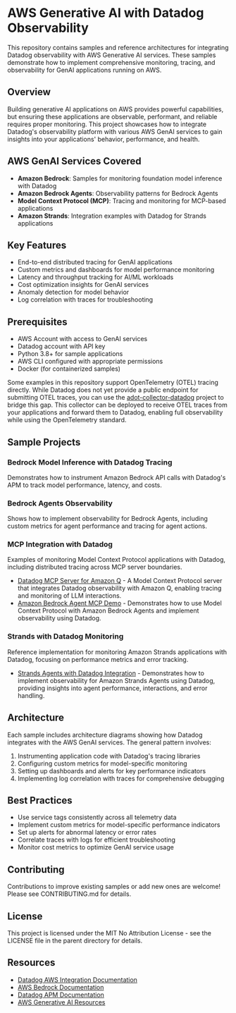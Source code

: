 # AWS Generative AI with Datadog Observability

This repository contains samples and reference architectures for integrating Datadog observability with AWS Generative AI services. These samples demonstrate how to implement comprehensive monitoring, tracing, and observability for GenAI applications running on AWS.

## Overview

Building generative AI applications on AWS provides powerful capabilities, but ensuring these applications are observable, performant, and reliable requires proper monitoring. This project showcases how to integrate Datadog's observability platform with various AWS GenAI services to gain insights into your applications' behavior, performance, and health.

## AWS GenAI Services Covered

- **Amazon Bedrock**: Samples for monitoring foundation model inference with Datadog
- **Amazon Bedrock Agents**: Observability patterns for Bedrock Agents
- **Model Context Protocol (MCP)**: Tracing and monitoring for MCP-based applications
- **Amazon Strands**: Integration examples with Datadog for Strands applications

## Key Features

- End-to-end distributed tracing for GenAI applications
- Custom metrics and dashboards for model performance monitoring
- Latency and throughput tracking for AI/ML workloads
- Cost optimization insights for GenAI services
- Anomaly detection for model behavior
- Log correlation with traces for troubleshooting

## Prerequisites

- AWS Account with access to GenAI services
- Datadog account with API key
- Python 3.8+ for sample applications
- AWS CLI configured with appropriate permissions
- Docker (for containerized samples)

Some examples in this repository support OpenTelemetry (OTEL) tracing directly. While Datadog does not yet provide a public endpoint for submitting OTEL traces, you can use the [adot-collector-datadog](https://github.com/jasonmimick-aws/adot-collector-datadog) project to bridge this gap. This collector can be deployed to receive OTEL traces from your applications and forward them to Datadog, enabling full observability while using the OpenTelemetry standard.



## Sample Projects

### Bedrock Model Inference with Datadog Tracing

Demonstrates how to instrument Amazon Bedrock API calls with Datadog's APM to track model performance, latency, and costs.

### Bedrock Agents Observability

Shows how to implement observability for Bedrock Agents, including custom metrics for agent performance and tracing for agent actions.

### MCP Integration with Datadog

Examples of monitoring Model Context Protocol applications with Datadog, including distributed tracing across MCP server boundaries.

- [Datadog MCP Server for Amazon Q](https://github.com/jasonmimick-aws/datadog-mcp-amazon-q) - A Model Context Protocol server that integrates Datadog observability with Amazon Q, enabling tracing and monitoring of LLM interactions.
- [Amazon Bedrock Agent MCP Demo](https://github.com/jasonmimick-aws/amazon-bedrock-agent-mcp-demo) - Demonstrates how to use Model Context Protocol with Amazon Bedrock Agents and implement observability using Datadog.

### Strands with Datadog Monitoring

Reference implementation for monitoring Amazon Strands applications with Datadog, focusing on performance metrics and error tracking.

- [Strands Agents with Datadog Integration](https://github.com/jasonmimick-aws/strands-agents-samples/tree/main/03-integrations/datadog) - Demonstrates how to implement observability for Amazon Strands Agents using Datadog, providing insights into agent performance, interactions, and error handling.

## Architecture

Each sample includes architecture diagrams showing how Datadog integrates with the AWS GenAI services. The general pattern involves:

1. Instrumenting application code with Datadog's tracing libraries
2. Configuring custom metrics for model-specific monitoring
3. Setting up dashboards and alerts for key performance indicators
4. Implementing log correlation with traces for comprehensive debugging

## Best Practices

- Use service tags consistently across all telemetry data
- Implement custom metrics for model-specific performance indicators
- Set up alerts for abnormal latency or error rates
- Correlate traces with logs for efficient troubleshooting
- Monitor cost metrics to optimize GenAI service usage

## Contributing

Contributions to improve existing samples or add new ones are welcome! Please see CONTRIBUTING.md for details.

## License

This project is licensed under the MIT No Attribution License - see the LICENSE file in the parent directory for details.

## Resources

- [Datadog AWS Integration Documentation](https://docs.datadoghq.com/integrations/amazon_web_services/)
- [AWS Bedrock Documentation](https://docs.aws.amazon.com/bedrock/)
- [Datadog APM Documentation](https://docs.datadoghq.com/tracing/)
- [AWS Generative AI Resources](https://aws.amazon.com/generative-ai/)
